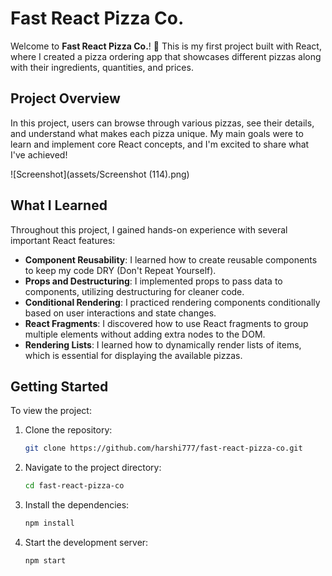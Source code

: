  # Fast React Pizza Co.

Welcome to **Fast React Pizza Co.**! 🍕 This is my first project built with React, where I created a pizza ordering app that showcases different pizzas along with their ingredients, quantities, and prices.

## Project Overview

In this project, users can browse through various pizzas, see their details, and understand what makes each pizza unique. My main goals were to learn and implement core React concepts, and I'm excited to share what I've achieved!

   ![Screenshot](assets/Screenshot (114).png)

## What I Learned

Throughout this project, I gained hands-on experience with several important React features:

- **Component Reusability**: I learned how to create reusable components to keep my code DRY (Don't Repeat Yourself).
- **Props and Destructuring**: I implemented props to pass data to components, utilizing destructuring for cleaner code.
- **Conditional Rendering**: I practiced rendering components conditionally based on user interactions and state changes.
- **React Fragments**: I discovered how to use React fragments to group multiple elements without adding extra nodes to the DOM.
- **Rendering Lists**: I learned how to dynamically render lists of items, which is essential for displaying the available pizzas.

## Getting Started

To view the project:

1. Clone the repository:
   ```bash
   git clone https://github.com/harshi777/fast-react-pizza-co.git
2. Navigate to the project directory:
   ```bash
   cd fast-react-pizza-co
4. Install the dependencies:
   ```bash
   npm install
6. Start the development server:
   ```bash
   npm start

